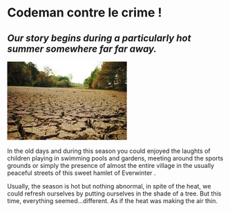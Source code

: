# Codeman contre le crime ! 

## *Our story begins during a particularly hot summer somewhere far far away.*

![seche](seche.jpg)

In the old days and during this season you could enjoyed the laughts of children playing in swimming pools and gardens, meeting around the sports grounds or simply the presence of almost the entire village in the usually peaceful streets of this sweet hamlet of Everwinter .

Usually, the season is hot but nothing abnormal, in spite of the heat, we could refresh ourselves by putting ourselves in the shade of a tree. But this time, everything seemed...different. As if the heat was making the air thin.